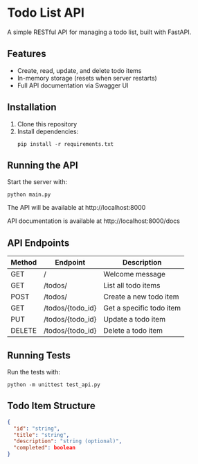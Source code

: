 # Todo List API

A simple RESTful API for managing a todo list, built with FastAPI.

## Features

- Create, read, update, and delete todo items
- In-memory storage (resets when server restarts)
- Full API documentation via Swagger UI

## Installation

1. Clone this repository
2. Install dependencies:
   ```
   pip install -r requirements.txt
   ```

## Running the API

Start the server with:

```
python main.py
```

The API will be available at http://localhost:8000

API documentation is available at http://localhost:8000/docs

## API Endpoints

| Method | Endpoint | Description |
|--------|----------|-------------|
| GET    | /        | Welcome message |
| GET    | /todos/  | List all todo items |
| POST   | /todos/  | Create a new todo item |
| GET    | /todos/{todo_id} | Get a specific todo item |
| PUT    | /todos/{todo_id} | Update a todo item |
| DELETE | /todos/{todo_id} | Delete a todo item |

## Running Tests

Run the tests with:

```
python -m unittest test_api.py
```

## Todo Item Structure

```json
{
  "id": "string",
  "title": "string",
  "description": "string (optional)",
  "completed": boolean
}
```